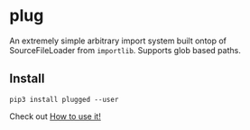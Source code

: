 # plug

An extremely simple arbitrary import system built ontop of SourceFileLoader from `importlib`. Supports glob based paths.

## Install

```
pip3 install plugged --user
```


Check out [How to use it!](./docs/howto.md)
